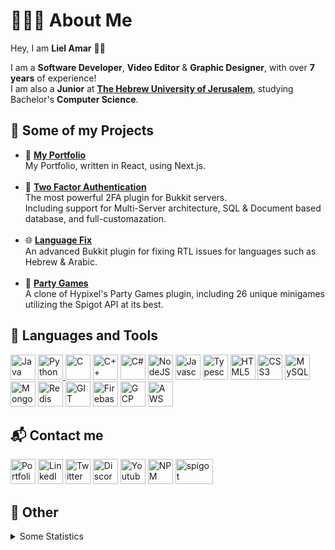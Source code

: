 # 👨🏻‍💻 About Me
Hey, I am <b>Liel Amar</b> 👋🏽

I am a <b>Software Developer</b>, <b>Video Editor</b> & <b>Graphic Designer</b>, with over <b>7 years</b> of experience!<br>
I am also a <b>Junior</b> at <b>[The Hebrew University of Jerusalem](https://en.huji.ac.il/en)</b>, studying Bachelor's <b>Computer Science</b>.


## 📝 Some of my Projects
- 📁 [**My Portfolio**](https://github.com/LielAmar/portfolio)
    <br>My Portfolio, written in React, using Next.js.
    <br><br>
- 🔐 [**Two Factor Authentication**](https://github.com/LielAmar/2FA)
    <br>The most powerful 2FA plugin for Bukkit servers.
    <br>Including support for Multi-Server architecture, SQL & Document based database, and full-customazation.
    <br><br>
- 🌐 [**Language Fix**](https://github.com/LielAmar/LanguageFix)
    <br>An advanced Bukkit plugin for fixing RTL issues for languages such as Hebrew & Arabic.
    <br><br>
- 🎉 [**Party Games**](https://github.com/LielAmar/Party-Games)
    <br>A clone of Hypixel's Party Games plugin, including 26 unique minigames utilizing the Spigot API at its best.

## 🔨 Languages and Tools
<div align="left">
    <a href="https://www.java.com/en/"><img alt="Java" width="40" height="40" src="https://cdn.jsdelivr.net/gh/devicons/devicon/icons/java/java-original.svg"/></a>
    <a href="https://www.python.org/"><img alt="Python" width="40" height="40" src="https://cdn.jsdelivr.net/gh/devicons/devicon/icons/python/python-original.svg"/>
    <a href="https://en.wikipedia.org/wiki/C_(programming_language)#:~:text=C%20(%2F%CB%88si%CB%90%2F,capabilities%20of%20the%20targeted%20CPUs."><img alt="C" width="40" height="40" src="https://cdn.jsdelivr.net/gh/devicons/devicon/icons/c/c-original.svg"/></a>
    <a href="https://en.wikipedia.org/wiki/C%2B%2B"><img alt="C++" width="40" height="40" src="https://cdn.jsdelivr.net/gh/devicons/devicon/icons/cplusplus/cplusplus-original.svg"/></a>
    <a href="https://en.wikipedia.org/wiki/C_Sharp_(programming_language)"><img alt="C#" width="40" height="40" src="https://cdn.jsdelivr.net/gh/devicons/devicon/icons/csharp/csharp-original.svg"/></a>
    <a href="https://nodejs.org/en/"><img alt="NodeJS" width="40" height="40" src="https://cdn.jsdelivr.net/gh/devicons/devicon/icons/nodejs/nodejs-original.svg"/></a>
    <a href="https://en.wikipedia.org/wiki/JavaScript"><img alt="Javascript" width="40" height="40" src="https://cdn.jsdelivr.net/gh/devicons/devicon/icons/javascript/javascript-original.svg"/></a>
    <a href="https://www.typescriptlang.org/"><img alt="Typescript" width="40" height="40" src="https://cdn.jsdelivr.net/gh/devicons/devicon/icons/typescript/typescript-original.svg"/></a>
    <a href="https://en.wikipedia.org/wiki/HTML5"><img alt="HTML5" width="40" height="40" src="https://cdn.jsdelivr.net/gh/devicons/devicon/icons/html5/html5-original.svg"/></a>
    <a href="https://en.wikipedia.org/wiki/CSS"><img alt="CSS3" width="40" height="40" src="https://cdn.jsdelivr.net/gh/devicons/devicon/icons/css3/css3-original.svg"/></a>
    <a href="https://www.mysql.com/"><img alt="MySQL" width="40" height="40" src="https://cdn.jsdelivr.net/gh/devicons/devicon/icons/mysql/mysql-original.svg"/></a>
    <a href="https://www.mongodb.com/"><img alt="MongoDB" width="40" height="40" src="https://cdn.jsdelivr.net/gh/devicons/devicon/icons/mongodb/mongodb-original.svg"/></a>
    <a href="https://redis.io/"><img alt="Redis" width="40" height="40" src="https://cdn.jsdelivr.net/gh/devicons/devicon/icons/redis/redis-original.svg"/></a>
    <a href="https://git-scm.com/"><img alt="GIT" width="40" height="40" src="https://cdn.jsdelivr.net/gh/devicons/devicon/icons/git/git-plain.svg"/></a>
    <a href="https://firebase.google.com/"><img alt="Firebase" width="40" height="40" src="https://raw.github.com/LielAmar/Portfolio/master/public/svgs/firebase.svg"/></a>
    <a href="https://cloud.google.com/"><img alt="GCP" width="40" height="40" src="https://raw.github.com/LielAmar/Portfolio/master/public/svgs/gcp.svg"/></a>
    <a href="https://aws.amazon.com/"><img alt="AWS" width="40" height="40" src="https://cdn.jsdelivr.net/gh/devicons/devicon/icons/amazonwebservices/amazonwebservices-original.svg"/></a>
</div>

## 📬 Contact me
<div align="left">
  <a href="https://lielamar.com"><img alt="Portfolio" width="40" height="40" src="https://raw.github.com/LielAmar/Portfolio/master/public/images/logo.webp"/></a>
  <a href="https://linkedin.com/in/liel-amar/"><img alt="LinkedIn" width="40" height="40" src="https://cdn.jsdelivr.net/gh/devicons/devicon/icons/linkedin/linkedin-original.svg"/></a>
  <a href="https://twitter.com/IamLielAmar"><img alt="Twitter" width="40" height="40" src="https://cdn.jsdelivr.net/gh/devicons/devicon/icons/twitter/twitter-original.svg"/></a>
<a href="https://discord.gg/NzgBrqR"><img alt="Discord" width="40" height="40" src="https://raw.github.com/LielAmar/Portfolio/master/public/svgs/discord.svg"/></a>
  <a href="https://youtube.com/c/LielAmar"><img alt="Youtube" width="40" height="40" src="https://raw.github.com/LielAmar/Portfolio/master/public/svgs/youtube_colored.svg"/></a>
  <a href="https://npmjs.com/~lielamar"><img alt="NPM" width="40" height="40" src="https://cdn.jsdelivr.net/gh/devicons/devicon/icons/npm/npm-original-wordmark.svg"/></a>
  <a href="https://spigotmc.org/members/446937/"> <img alt="spigot" width="60" height="40" src="https://raw.github.com/LielAmar/Portfolio/master/public/images/spigot.png"/></a>
</div>


## 🌟 Other
<details>
  <summary>Some Statistics</summary>
  <div align="center">
    <img height="175rem" alt="GitHub Stats" src="https://github-readme-stats.vercel.app/api?username=LielAmar&count_private=true&show_icons=true&theme=dark" />&nbsp;&nbsp;&nbsp;
    &nbsp;&nbsp;
    <img height="175rem" alt="GitHub Language Stats" src="https://github-readme-stats.vercel.app/api/top-langs/?username=LielAmar&theme=dark&layout=compact&langs_count=6" />&nbsp;&nbsp;&nbsp;
  </div>
</details>
